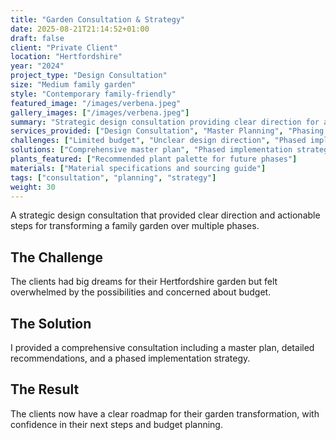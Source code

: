 ```yaml
---
title: "Garden Consultation & Strategy"
date: 2025-08-21T21:14:52+01:00
draft: false
client: "Private Client"
location: "Hertfordshire"
year: "2024"
project_type: "Design Consultation"
size: "Medium family garden"
style: "Contemporary family-friendly"
featured_image: "/images/verbena.jpeg"
gallery_images: ["/images/verbena.jpeg"]
summary: "Strategic design consultation providing clear direction for a phased garden transformation."
services_provided: ["Design Consultation", "Master Planning", "Phasing Strategy"]
challenges: ["Limited budget", "Unclear design direction", "Phased implementation needed"]
solutions: ["Comprehensive master plan", "Phased implementation strategy", "Priority recommendations"]
plants_featured: ["Recommended plant palette for future phases"]
materials: ["Material specifications and sourcing guide"]
tags: ["consultation", "planning", "strategy"]
weight: 30
---
```


A strategic design consultation that provided clear direction and actionable steps for transforming a family garden over multiple phases.

## The Challenge

The clients had big dreams for their Hertfordshire garden but felt overwhelmed by the possibilities and concerned about budget.

## The Solution

I provided a comprehensive consultation including a master plan, detailed recommendations, and a phased implementation strategy.

## The Result

The clients now have a clear roadmap for their garden transformation, with confidence in their next steps and budget planning.
